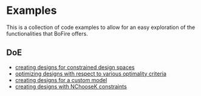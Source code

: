 # Examples

This is a collection of code examples to allow for an easy exploration of the functionalities that BoFire offers.

## DoE

- [creating designs for constrained design spaces](basic_examples.ipynb)
- [optimizing designs with respect to various optimality criteria](optimality_criteria.ipynb)
- [creating designs for a custom model](design_with_explicit_formula.ipynb)
- [creating designs with NChooseK constraints](nchoosek_constraint.ipynb)